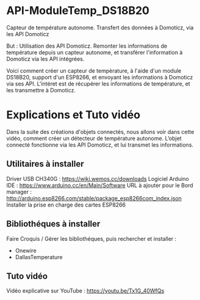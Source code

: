 # API-ModuleTemp_DS18B20
Capteur de température autonome. Transfert des données à Domoticz, via les API Domoticz

But : Utilisation des API Domoticz. Remonter les informations de température depuis un capteur autonome, et transfèrer l'information à Domoticz via les API intégrées.

Voici comment créer un capteur de tempèrature, à l'aide d'un module DS18B20, support d'un ESP8266, et envoyant les informations à Domoticz via ses API. L'intéret est de récupérer les informations de température, et les transmettre à Domoticz. 

# Explications et Tuto vidéo
Dans la suite des créations d'objets connectés, nous allons voir dans cette vidéo, comment créer un détecteur de température autonome. L’objet connecté fonctionne via les API Domoticz, et lui transmet les informations.

## Utilitaires à installer
Driver USB CH340G : https://wiki.wemos.cc/downloads
Logiciel Arduino IDE : https://www.arduino.cc/en/Main/Software
URL à ajouter pour le Bord manager : http://arduino.esp8266.com/stable/package_esp8266com_index.json
Installer la prise en charge des cartes ESP8266

## Bibliothéques à installer
Faire Croquis / Gérer les bibliothéques, puis rechercher et installer :
- Onewire
- DallasTemperature

## Tuto vidéo
Vidéo explicative sur YouTube : https://youtu.be/Tx1G_40WfQs
